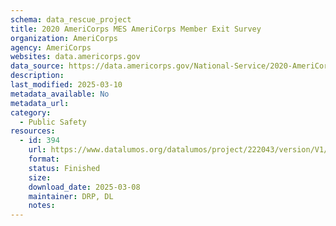 ```yaml
---
schema: data_rescue_project 
title: 2020 AmeriCorps MES AmeriCorps Member Exit Survey
organization: AmeriCorps
agency: AmeriCorps
websites: data.americorps.gov
data_source: https://data.americorps.gov/National-Service/2020-AmeriCorps-MES-AmeriCorps-Member-Exit-Survey/tnxs-meph/about_data
description: 
last_modified: 2025-03-10
metadata_available: No
metadata_url: 
category:
  - Public Safety
resources:
  - id: 394
    url: https://www.datalumos.org/datalumos/project/222043/version/V1/view
    format: 
    status: Finished
    size: 
    download_date: 2025-03-08
    maintainer: DRP, DL
    notes: 
---
```

